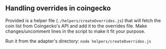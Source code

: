 ## Handling overrides in coingecko

Provided is a helper file (`./helpers/createOverrides.js`) that will fetch the coin list from Coingecko's API and add
it to the overrides file. Make changes/uncomment lines in the script to make it fit your purpose.

Run it from the adapter's directory: `node helpers/createOverrides.js`
